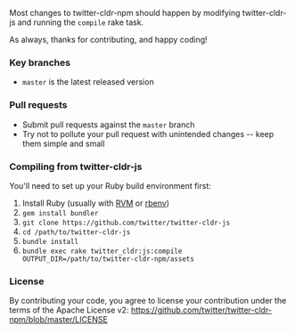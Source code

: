 Most changes to twitter-cldr-npm should happen by modifying twitter-cldr-js and running the `compile` rake task.

As always, thanks for contributing, and happy coding!

### Key branches
- `master` is the latest released version

### Pull requests
- Submit pull requests against the `master` branch
- Try not to pollute your pull request with unintended changes -- keep them simple and small

### Compiling from twitter-cldr-js

You'll need to set up your Ruby build environment first:

1.  Install Ruby (usually with [RVM](https://rvm.io/) or [rbenv](https://github.com/sstephenson/rbenv))
2.  `gem install bundler`
3.  `git clone https://github.com/twitter/twitter-cldr-js`
4.  `cd /path/to/twitter-cldr-js`
5.  `bundle install`
6.  `bundle exec rake twitter_cldr:js:compile OUTPUT_DIR=/path/to/twitter-cldr-npm/assets`

### License
By contributing your code, you agree to license your contribution under the terms of the Apache License v2:
https://github.com/twitter/twitter-cldr-npm/blob/master/LICENSE
